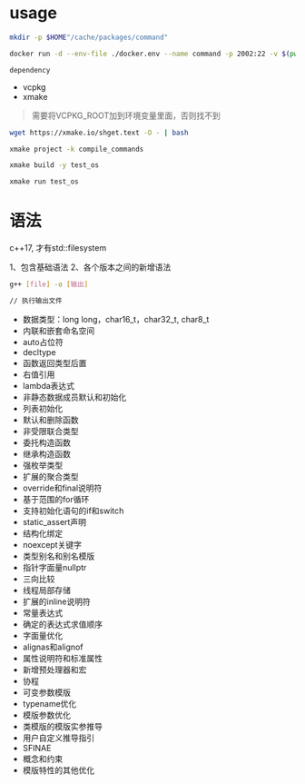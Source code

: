 # usage

```bash
mkdir -p $HOME"/cache/packages/command"

docker run -d --env-file ./docker.env --name command -p 2002:22 -v $(pwd):/code -v $HOME"/cache/packages/command":/root/.xmake/packages hrdqww/dev-c
```

`dependency`

- vcpkg
- xmake

> 需要将VCPKG_ROOT加到环境变量里面，否则找不到

```bash
wget https://xmake.io/shget.text -O - | bash

xmake project -k compile_commands

xmake build -y test_os

xmake run test_os
```

# 语法

c++17, 才有std::filesystem

1、包含基础语法
2、各个版本之间的新增语法

```bash
g++ [file] -o [输出]

// 执行输出文件
```

- 数据类型：long long，char16_t，char32_t, char8_t
- 内联和嵌套命名空间
- auto占位符
- decltype
- 函数返回类型后置
- 右值引用
- lambda表达式
- 非静态数据成员默认和初始化
- 列表初始化
- 默认和删除函数
- 非受限联合类型
- 委托构造函数
- 继承构造函数
- 强枚举类型
- 扩展的聚合类型
- override和final说明符
- 基于范围的for循环
- 支持初始化语句的if和switch
- static_assert声明
- 结构化绑定
- noexcept关键字
- 类型别名和别名模版
- 指针字面量nullptr
- 三向比较
- 线程局部存储
- 扩展的inline说明符
- 常量表达式
- 确定的表达式求值顺序
- 字面量优化
- alignas和alignof
- 属性说明符和标准属性
- 新增预处理器和宏
- 协程
- 可变参数模版
- typename优化
- 模版参数优化
- 类模版的模版实参推导
- 用户自定义推导指引
- SFINAE
- 概念和约束
- 模版特性的其他优化

